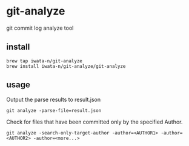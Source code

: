 # git-analyze

git commit log analyze tool

## install
```
brew tap iwata-n/git-analyze
brew install iwata-n/git-analyze/git-analyze
```

## usage
Output the parse results to result.json

```
git analyze -parse-file=result.json
```

Check for files that have been committed only by the specified Author.

```
git analyze -search-only-target-author -author=<AUTHOR1> -author=<AUTHOR2> -author=<more...>
```